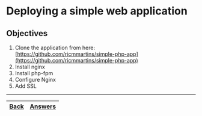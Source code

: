 # Deploying a simple web application

## Objectives

1. Clone the application from here: [https://github.com/ricmmartins/simple-php-app](https://github.com/ricmmartins/simple-php-app)
2. Install nginx
3. Install php-fpm
4. Configure Nginx
5. Add SSL


---
[Back](/README.md)| [Answers](https://github.com/ricmmartins/fasthack-linux-answers/blob/main/challenges/lab-deploy.md) | 
:----- |:-----
